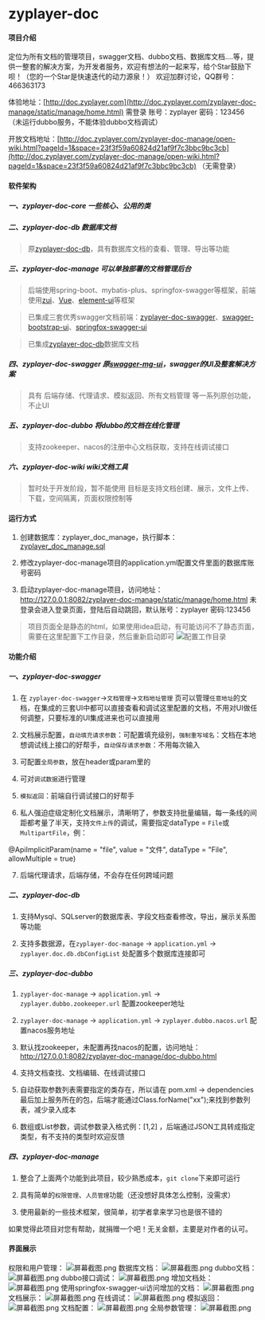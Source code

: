 # zyplayer-doc

#### 项目介绍
定位为所有文档的管理项目，swagger文档、dubbo文档、数据库文档....等，提供一整套的解决方案，为开发者服务，欢迎有想法的一起来写，给个Star鼓励下呗！（您的一个Star是快速迭代的动力源泉！）
欢迎加群讨论，QQ群号：466363173

体验地址：[http://doc.zyplayer.com](http://doc.zyplayer.com/zyplayer-doc-manage/static/manage/home.html) 需登录 账号：zyplayer 密码：123456 （未运行dubbo服务，不能体验dubbo文档调试）

开放文档地址：[http://doc.zyplayer.com/zyplayer-doc-manage/open-wiki.html?pageId=1&space=23f3f59a60824d21af9f7c3bbc9bc3cb](http://doc.zyplayer.com/zyplayer-doc-manage/open-wiki.html?pageId=1&space=23f3f59a60824d21af9f7c3bbc9bc3cb) （无需登录）

#### 软件架构
##### 一、zyplayer-doc-core 一些核心、公用的类

##### 二、zyplayer-doc-db 数据库文档
> 原[zyplayer-doc-db](https://gitee.com/zyplayer/zyplayer-doc-db)，具有数据库文档的查看、管理、导出等功能

##### 三、zyplayer-doc-manage 可以单独部署的文档管理后台
> 后端使用spring-boot、mybatis-plus、springfox-swagger等框架，前端使用[zui](http://zui.sexy/)、[Vue](https://cn.vuejs.org/)、[element-ui](http://element-cn.eleme.io)等框架

> 已集成三套优秀swagger文档前端：[zyplayer-doc-swagger](https://gitee.com/zyplayer/zyplayer-doc)、[swagger-bootstrap-ui](https://gitee.com/xiaoym/swagger-bootstrap-ui)、[springfox-swagger-ui](https://github.com/springfox/springfox/tree/master/springfox-swagger-ui)

> 已集成[zyplayer-doc-db](https://gitee.com/zyplayer/zyplayer-doc)数据库文档

##### 四、zyplayer-doc-swagger 原[swagger-mg-ui](https://gitee.com/zyplayer/swagger-mg-ui)，swagger的UI及整套解决方案
> 具有 后端存储、代理请求、模拟返回、所有文档管理 等一系列原创功能，不止UI

##### 五、zyplayer-doc-dubbo 将dubbo的文档在线化管理
> 支持zookeeper、nacos的注册中心文档获取，支持在线调试接口

##### 六、zyplayer-doc-wiki wiki文档工具
> 暂时处于开发阶段，暂不能使用
> 目标是支持文档创建、展示，文件上传、下载，空间隔离，页面权限控制等

#### 运行方式

1. 创建数据库：zyplayer_doc_manage，执行脚本：[zyplayer_doc_manage.sql](https://gitee.com/zyplayer/zyplayer-doc/blob/master/zyplayer-doc-manage/src/main/resources/sql/zyplayer_doc_manage.sql)

2. 修改zyplayer-doc-manage项目的application.yml配置文件里面的数据库账号密码

3. 启动zyplayer-doc-manage项目，访问地址：
http://127.0.0.1:8082/zyplayer-doc-manage/static/manage/home.html
未登录会进入登录页面，登陆后自动跳回，默认账号：zyplayer 密码:123456
> 项目页面全是静态的html，如果使用idea启动，有可能访问不了静态页面，需要在这里配置下工作目录，然后重新启动即可
![](https://images.gitee.com/uploads/images/2019/0127/222951_4ce343fe_596905.png "配置工作目录")

#### 功能介绍

##### 一、zyplayer-doc-swagger
1. 在 `zyplayer-doc-swagger`->`文档管理`->`文档地址管理` 页可以管理`任意地址`的文档，在集成的三套UI中都可以直接查看和调试这里配置的文档，不用对UI做任何调整，只要标准的UI集成进来也可以直接用

2. 文档展示配置，`自动填充请求参数`：可配置填充级别，`强制重写域名`：文档在本地想调试线上接口的好帮手，`自动保存请求参数`：不用每次输入

3. 可配置`全局参数`，放在header或param里的

4. 可对`调试数据`进行管理

5. `模拟返回`：前端自行调试接口的好帮手

6. 私人强迫症级定制化文档展示，清晰明了，参数支持批量编辑，每一条线的间距都考量了半天，支持`文件上传`的调试，需要指定dataType = `File`或`MultipartFile`，例：

@ApiImplicitParam(name = "file", value = "文件", dataType = "File", allowMultiple = true)

7. 后端代理请求，后端存储，不会存在任何跨域问题

##### 二、zyplayer-doc-db
1. 支持Mysql、SQLserver的数据库表、字段文档查看修改，导出，展示关系图等功能

2. 支持多数据源，在`zyplayer-doc-manage` -> `application.yml` -> `zyplayer.doc.db.dbConfigList` 处配置多个数据库连接即可

##### 三、zyplayer-doc-dubbo
1. `zyplayer-doc-manage` -> `application.yml` -> `zyplayer.dubbo.zookeeper.url` 配置zookeeper地址

2. `zyplayer-doc-manage` -> `application.yml` -> `zyplayer.dubbo.nacos.url` 配置nacos服务地址

3. 默认找zookeeper，未配置再找nacos的配置，访问地址：http://127.0.0.1:8082/zyplayer-doc-manage/doc-dubbo.html

4. 支持文档查找、文档编辑、在线调试接口

5. 自动获取参数列表需要指定的类存在，所以请在 pom.xml -> dependencies 最后加上服务所在的包，后端才能通过Class.forName("xx");来找到参数列表，减少录入成本

6. 数组或List参数，调试参数录入格式例：[1,2] ，后端通过JSON工具转成指定类型，有不支持的类型时欢迎反馈

##### 四、zyplayer-doc-manage
1. 整合了上面两个功能到此项目，较少熟悉成本，`git clone`下来即可运行

2. 具有简单的`权限管理`、`人员管理`功能（还没想好具体怎么控制，没需求）

3. 使用最新的一些技术框架，很简单，初学者拿来学习也是很不错的

如果觉得此项目对您有帮助，就捐赠一个吧！无关金额，主要是对作者的认可。

#### 界面展示
权限和用户管理：
![](https://images.gitee.com/uploads/images/2018/1216/224050_3f93dd4a_596905.png "屏幕截图.png")
数据库文档：
![](https://images.gitee.com/uploads/images/2018/1219/231332_0a95e458_596905.png "屏幕截图.png")
dubbo文档：
![](https://images.gitee.com/uploads/images/2019/0214/224530_1cac5a99_596905.png "屏幕截图.png")
dubbo接口调试：
![](https://images.gitee.com/uploads/images/2019/0214/224600_8dfeb0c2_596905.png "屏幕截图.png")
增加文档处：
![](https://images.gitee.com/uploads/images/2019/0108/225208_6f4a9a64_596905.png "屏幕截图.png")
使用springfox-swagger-ui访问增加的文档：
![](https://images.gitee.com/uploads/images/2019/0108/225313_76ab6962_596905.png "屏幕截图.png")
文档展示：
![](https://images.gitee.com/uploads/images/2019/0108/224850_6940f92e_596905.png "屏幕截图.png")
在线调试：
![](https://images.gitee.com/uploads/images/2019/0108/224934_cb4cedea_596905.png "屏幕截图.png")
模拟返回：
![](https://images.gitee.com/uploads/images/2019/0108/224958_1f20b45d_596905.png "屏幕截图.png")
文档配置：
![](https://images.gitee.com/uploads/images/2019/0108/225024_1c8b2526_596905.png "屏幕截图.png")
全局参数管理：
![](https://images.gitee.com/uploads/images/2019/0108/225056_d2e861df_596905.png "屏幕截图.png")




